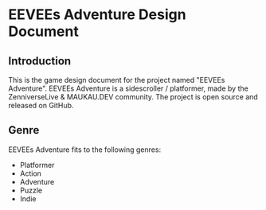 # EEVEEs Adventure Design Document

## Introduction
This is the game design document for the project named "EEVEEs Adventure". EEVEEs Adventure is a sidescroller / platformer, made by the ZenniverseLive & MAUKAU.DEV community. The project is open source and released on GitHub. 

## Genre
EEVEEs Adventure fits to the following genres:
- Platformer
- Action
- Adventure
- Puzzle
- Indie
